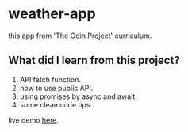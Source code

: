 # weather-app

this app from 'The Odin Project' curriculum.

## What did I learn from this project?

1. API fetch function.
2. how to use public API.
3. using promises by async and await.
4. some clean code tips.

live demo [here](https://abdelkrim-saouchi.github.io/weather-app/).

